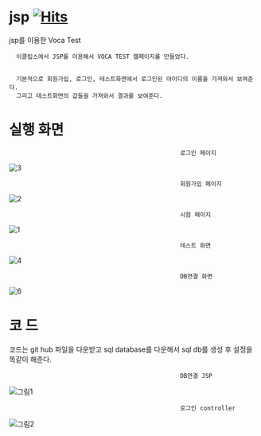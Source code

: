

# jsp [![Hits](https://hits.seeyoufarm.com/api/count/incr/badge.svg?url=https%3A%2F%2Fgithub.com%2Fqeenon666%2Fjsp&count_bg=%2379C83D&title_bg=%23555555&icon=&icon_color=%23E7E7E7&title=hits&edge_flat=false)](https://hits.seeyoufarm.com)
jsp를 이용한 Voca Test

      이클립스에서 JSP를 이용해서 VOCA TEST 웹페이지를 만들었다.


      기본적으로 회원가입, 로그인, 테스트화면에서 로그인된 아이디의 이름을 가져와서 보여준다.
      그리고 테스트화면의 값들을 가져와서 결과를 보여준다.


# 실행 화면

                                                    로그인 페이지
![3](https://user-images.githubusercontent.com/85939078/122636622-3057fd00-d125-11eb-81d0-10d3d92188d1.png)

                                                    회원가입 페이지
![2](https://user-images.githubusercontent.com/85939078/122636621-2fbf6680-d125-11eb-937e-84844ca0d608.png)

                                                    시험 페이지
![1](https://user-images.githubusercontent.com/85939078/122636620-2f26d000-d125-11eb-804e-307f3f4d5b0c.png)

                                                    테스트 화면
![4](https://user-images.githubusercontent.com/85939078/122636623-3057fd00-d125-11eb-9784-336a8765ca75.png)
                                                    
                                                    DB연결 화면
![6](https://user-images.githubusercontent.com/85939078/122636624-30f09380-d125-11eb-8f06-57423ad1907c.png)



# 코 드
코드는 git hub 파일을 다운받고 sql database를 다운해서 sql db를 생성 후 설정을 똑같이 해준다.

                                                    DB연결 JSP
![그림1](https://user-images.githubusercontent.com/85939078/122636643-4665bd80-d125-11eb-9fb4-256205629602.png)

                                                    로그인 controller
![그림2](https://user-images.githubusercontent.com/85939078/122636645-4796ea80-d125-11eb-84bf-0c8383428ff1.png)
